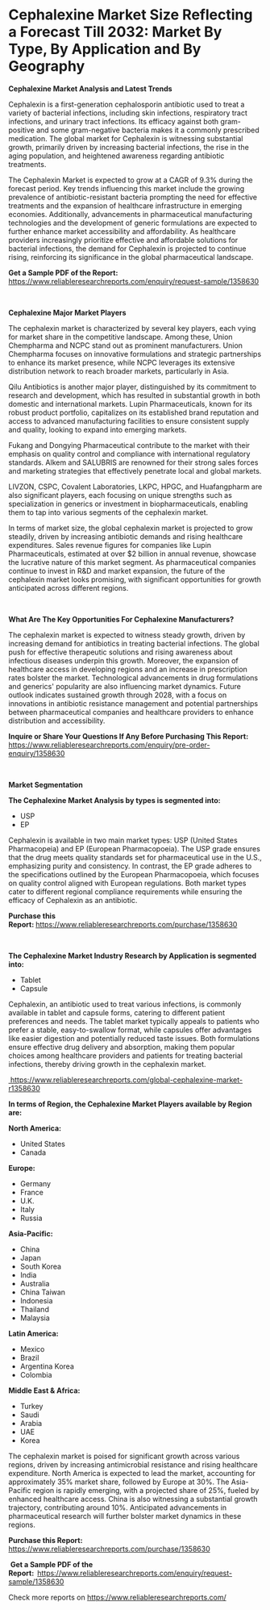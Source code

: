 <p><h1>Cephalexine Market Size Reflecting a Forecast Till 2032: Market By Type, By Application and By Geography</h1></p><p><strong>Cephalexine Market Analysis and Latest Trends</strong></p>
<p><p>Cephalexin is a first-generation cephalosporin antibiotic used to treat a variety of bacterial infections, including skin infections, respiratory tract infections, and urinary tract infections. Its efficacy against both gram-positive and some gram-negative bacteria makes it a commonly prescribed medication. The global market for Cephalexin is witnessing substantial growth, primarily driven by increasing bacterial infections, the rise in the aging population, and heightened awareness regarding antibiotic treatments. </p><p>The Cephalexin Market is expected to grow at a CAGR of 9.3% during the forecast period. Key trends influencing this market include the growing prevalence of antibiotic-resistant bacteria prompting the need for effective treatments and the expansion of healthcare infrastructure in emerging economies. Additionally, advancements in pharmaceutical manufacturing technologies and the development of generic formulations are expected to further enhance market accessibility and affordability. As healthcare providers increasingly prioritize effective and affordable solutions for bacterial infections, the demand for Cephalexin is projected to continue rising, reinforcing its significance in the global pharmaceutical landscape.</p></p>
<p><strong>Get a Sample PDF of the Report:&nbsp;</strong> <a href="https://www.reliableresearchreports.com/enquiry/request-sample/1358630?utm_campaign=3313&utm_medium=2&utm_source=Github&utm_content=ia&utm_term=22032025&utm_id=cephalexine">https://www.reliableresearchreports.com/enquiry/request-sample/1358630</a></p>
<p>&nbsp;</p>
<p><strong>Cephalexine Major Market Players</strong></p>
<p><p>The cephalexin market is characterized by several key players, each vying for market share in the competitive landscape. Among these, Union Chempharma and NCPC stand out as prominent manufacturers. Union Chempharma focuses on innovative formulations and strategic partnerships to enhance its market presence, while NCPC leverages its extensive distribution network to reach broader markets, particularly in Asia.</p><p>Qilu Antibiotics is another major player, distinguished by its commitment to research and development, which has resulted in substantial growth in both domestic and international markets. Lupin Pharmaceuticals, known for its robust product portfolio, capitalizes on its established brand reputation and access to advanced manufacturing facilities to ensure consistent supply and quality, looking to expand into emerging markets.</p><p>Fukang and Dongying Pharmaceutical contribute to the market with their emphasis on quality control and compliance with international regulatory standards. Alkem and SALUBRIS are renowned for their strong sales forces and marketing strategies that effectively penetrate local and global markets.</p><p>LIVZON, CSPC, Covalent Laboratories, LKPC, HPGC, and Huafangpharm are also significant players, each focusing on unique strengths such as specialization in generics or investment in biopharmaceuticals, enabling them to tap into various segments of the cephalexin market.</p><p>In terms of market size, the global cephalexin market is projected to grow steadily, driven by increasing antibiotic demands and rising healthcare expenditures. Sales revenue figures for companies like Lupin Pharmaceuticals, estimated at over $2 billion in annual revenue, showcase the lucrative nature of this market segment. As pharmaceutical companies continue to invest in R&D and market expansion, the future of the cephalexin market looks promising, with significant opportunities for growth anticipated across different regions.</p></p>
<p>&nbsp;</p>
<p><strong>What Are The Key Opportunities For Cephalexine Manufacturers?</strong></p>
<p><p>The cephalexin market is expected to witness steady growth, driven by increasing demand for antibiotics in treating bacterial infections. The global push for effective therapeutic solutions and rising awareness about infectious diseases underpin this growth. Moreover, the expansion of healthcare access in developing regions and an increase in prescription rates bolster the market. Technological advancements in drug formulations and generics' popularity are also influencing market dynamics. Future outlook indicates sustained growth through 2028, with a focus on innovations in antibiotic resistance management and potential partnerships between pharmaceutical companies and healthcare providers to enhance distribution and accessibility.</p></p>
<p><strong>Inquire or Share Your Questions If Any Before Purchasing This Report:</strong> <a href="https://www.reliableresearchreports.com/enquiry/pre-order-enquiry/1358630?utm_campaign=3313&utm_medium=2&utm_source=Github&utm_content=ia&utm_term=22032025&utm_id=cephalexine">https://www.reliableresearchreports.com/enquiry/pre-order-enquiry/1358630</a></p>
<p>&nbsp;</p>
<p><strong>Market Segmentation</strong></p>
<p><strong>The Cephalexine Market Analysis by types is segmented into:</strong></p>
<p><ul><li>USP</li><li>EP</li></ul></p>
<p><p>Cephalexin is available in two main market types: USP (United States Pharmacopeia) and EP (European Pharmacopoeia). The USP grade ensures that the drug meets quality standards set for pharmaceutical use in the U.S., emphasizing purity and consistency. In contrast, the EP grade adheres to the specifications outlined by the European Pharmacopoeia, which focuses on quality control aligned with European regulations. Both market types cater to different regional compliance requirements while ensuring the efficacy of Cephalexin as an antibiotic.</p></p>
<p><strong>Purchase this Report:&nbsp;</strong><a href="https://www.reliableresearchreports.com/purchase/1358630?utm_campaign=3313&utm_medium=2&utm_source=Github&utm_content=ia&utm_term=22032025&utm_id=cephalexine">https://www.reliableresearchreports.com/purchase/1358630</a></p>
<p>&nbsp;</p>
<p><strong>The Cephalexine Market Industry Research by Application is segmented into:</strong></p>
<p><ul><li>Tablet</li><li>Capsule</li></ul></p>
<p><p>Cephalexin, an antibiotic used to treat various infections, is commonly available in tablet and capsule forms, catering to different patient preferences and needs. The tablet market typically appeals to patients who prefer a stable, easy-to-swallow format, while capsules offer advantages like easier digestion and potentially reduced taste issues. Both formulations ensure effective drug delivery and absorption, making them popular choices among healthcare providers and patients for treating bacterial infections, thereby driving growth in the cephalexin market.</p></p>
<p><a href="https://www.reliableresearchreports.com/global-cephalexine-market-r1358630?utm_campaign=3313&utm_medium=2&utm_source=Github&utm_content=ia&utm_term=22032025&utm_id=cephalexine">&nbsp;https://www.reliableresearchreports.com/global-cephalexine-market-r1358630</a></p>
<p><strong>In terms of Region, the Cephalexine Market Players available by Region are:</strong></p>
<p>
    <p> <strong> North America: </strong>
        <ul>
            <li>United States</li>
            <li>Canada</li>
        </ul>
        </p> 
    <p> <strong> Europe: </strong>
        <ul>
            <li>Germany</li>
            <li>France</li>
            <li>U.K.</li>
            <li>Italy</li>
            <li>Russia</li>
        </ul>
        </p> 
    <p> <strong> Asia-Pacific: </strong>
        <ul>
            <li>China</li>
            <li>Japan</li>
            <li>South Korea</li>
            <li>India</li>
            <li>Australia</li>
            <li>China Taiwan</li>
            <li>Indonesia</li>
            <li>Thailand</li>
            <li>Malaysia</li>
        </ul>
        </p> 
    <p> <strong> Latin America: </strong>
        <ul>
            <li>Mexico</li>
            <li>Brazil</li>
            <li>Argentina Korea</li>
            <li>Colombia</li>
        </ul>
        </p> 
    <p> <strong> Middle East & Africa: </strong>
        <ul>
            <li>Turkey</li>
            <li>Saudi</li>
            <li>Arabia</li>
            <li>UAE</li>
            <li>Korea</li>
        </ul>
    </p>
    </p>
<p><p>The cephalexin market is poised for significant growth across various regions, driven by increasing antimicrobial resistance and rising healthcare expenditure. North America is expected to lead the market, accounting for approximately 35% market share, followed by Europe at 30%. The Asia-Pacific region is rapidly emerging, with a projected share of 25%, fueled by enhanced healthcare access. China is also witnessing a substantial growth trajectory, contributing around 10%. Anticipated advancements in pharmaceutical research will further bolster market dynamics in these regions.</p></p>
<p><strong>Purchase this Report: </strong><a href="https://www.reliableresearchreports.com/purchase/1358630?utm_campaign=3313&utm_medium=2&utm_source=Github&utm_content=ia&utm_term=22032025&utm_id=cephalexine">https://www.reliableresearchreports.com/purchase/1358630</a></p>
<p>&nbsp;<strong>Get a Sample PDF of the Report:&nbsp;&nbsp;</strong><a href="https://www.reliableresearchreports.com/enquiry/request-sample/1358630?utm_campaign=3313&utm_medium=2&utm_source=Github&utm_content=ia&utm_term=22032025&utm_id=cephalexine">https://www.reliableresearchreports.com/enquiry/request-sample/1358630</a></p>
<p><strong></strong></p>
<p>Check more reports on <a href="https://www.reliableresearchreports.com/?utm_campaign=3313&utm_medium=2&utm_source=Github&utm_content=ia&utm_term=22032025&utm_id=cephalexine">https://www.reliableresearchreports.com/</a></p>